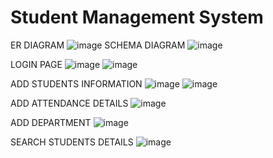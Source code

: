 # Student Management System
ER DIAGRAM
![image](https://user-images.githubusercontent.com/83702433/210131198-b8df69af-758f-420c-91b0-843c62b47b03.png)
SCHEMA DIAGRAM
![image](https://user-images.githubusercontent.com/83702433/210131204-c4350048-998e-4fc0-836c-8ad44ec2f672.png)

LOGIN PAGE
![image](https://user-images.githubusercontent.com/83702433/210131138-9f703028-3436-4f12-8f4c-9e2a0d293545.png)
![image](https://user-images.githubusercontent.com/83702433/210131149-848715be-2c8c-4215-94fa-12fc1df3fda1.png)

ADD STUDENTS INFORMATION
![image](https://user-images.githubusercontent.com/83702433/210131155-90765af6-51c0-41bb-bbde-51d007216840.png)
![image](https://user-images.githubusercontent.com/83702433/210131157-ed9f925e-2e41-4e82-b389-eebbd07dada1.png)

ADD ATTENDANCE DETAILS 
![image](https://user-images.githubusercontent.com/83702433/210131162-0c182e99-fe84-492f-bd31-987a5007ec16.png)

ADD DEPARTMENT
![image](https://user-images.githubusercontent.com/83702433/210131171-8be71cd6-7005-4949-af3c-d096d60096f6.png)

SEARCH STUDENTS DETAILS
![image](https://user-images.githubusercontent.com/83702433/210131178-fb6dabbb-62ef-4dd2-925f-7ae34393f33b.png)
